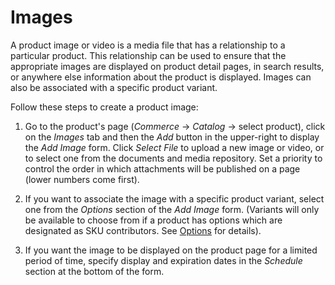 # Images [](id=images)

A product image or video is a media file that has a relationship to a particular
product. This relationship can be used to ensure that the appropriate images are
displayed on product detail pages, in search results, or anywhere else
information about the product is displayed. Images can also be associated with
a specific product variant.

Follow these steps to create a product image:

1. Go to the product's page (*Commerce* &rarr; *Catalog* &rarr; select product),
   click on the *Images* tab and then the *Add* button in the upper-right to
   display the *Add Image* form. Click *Select File* to upload a new image or
   video, or to select one from the documents and media repository. Set
   a priority to control the order in which attachments will be published on
   a page (lower numbers come first).

2. If you want to associate the image with a specific product variant, select
   one from the *Options* section of the *Add Image* form. (Variants will only
   be available to choose from if a product has options which are designated as
   SKU contributors. See 
   [Options](/web/liferay-emporio/documentation/-/knowledge_base/1-0/options)
   for details).

3. If you want the image to be displayed on the product page for a limited
   period of time, specify display and expiration dates in the *Schedule*
   section at the bottom of the form.
